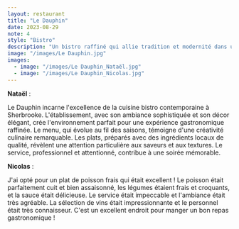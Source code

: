 ```yaml
---
layout: restaurant
title: "Le Dauphin"
date: 2023-08-29
note: 4
style: "Bistro"
description: "Un bistro raffiné qui allie tradition et modernité dans une ambiance élégante. Une cuisine créative qui met en valeur les produits locaux avec finesse et originalité."
image: "/images/Le Dauphin.jpg"
images:
  - image: "/images/Le Dauphin_Nataël.jpg"
  - image: "/images/Le Dauphin_Nicolas.jpg"
---
```


**Nataël** :

Le Dauphin incarne l'excellence de la cuisine bistro contemporaine à Sherbrooke. L'établissement, avec son ambiance sophistiquée et son décor élégant, crée l'environnement parfait pour une expérience gastronomique raffinée. Le menu, qui évolue au fil des saisons, témoigne d'une créativité culinaire remarquable. Les plats, préparés avec des ingrédients locaux de qualité, révèlent une attention particulière aux saveurs et aux textures. Le service, professionnel et attentionné, contribue à une soirée mémorable.

**Nicolas** :

J'ai opté pour un plat de poisson frais qui était excellent ! Le poisson était parfaitement cuit et bien assaisonné, les légumes étaient frais et croquants, et la sauce était délicieuse. Le service était impeccable et l'ambiance était très agréable. La sélection de vins était impressionnante et le personnel était très connaisseur. C'est un excellent endroit pour manger un bon repas gastronomique ! 